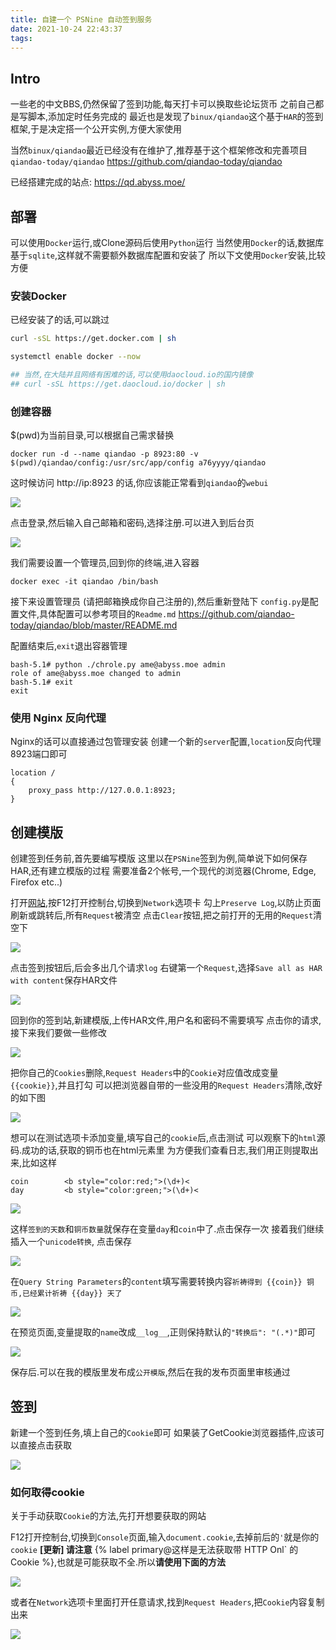 ```yaml
---
title: 自建一个 PSNine 自动签到服务
date: 2021-10-24 22:43:37
tags:
---
```


## Intro

一些老的中文BBS,仍然保留了签到功能,每天打卡可以换取些论坛货币
之前自己都是写脚本,添加定时任务完成的
最近也是发现了`binux/qiandao`这个基于`HAR`的签到框架,于是决定搭一个公开实例,方便大家使用

当然`binux/qiandao`最近已经没有在维护了,推荐基于这个框架修改和完善项目`qiandao-today/qiandao`
https://github.com/qiandao-today/qiandao


已经搭建完成的站点: https://qd.abyss.moe/


## 部署

可以使用`Docker`运行,或Clone源码后使用`Python`运行
当然使用`Docker`的话,数据库基于`sqlite`,这样就不需要额外数据库配置和安装了
所以下文使用`Docker`安装,比较方便


### 安装Docker

已经安装了的话,可以跳过

```bash
curl -sSL https://get.docker.com | sh

systemctl enable docker --now

## 当然,在大陆并且网络有困难的话,可以使用daocloud.io的国内镜像
## curl -sSL https://get.daocloud.io/docker | sh
```

### 创建容器

$(pwd)为当前目录,可以根据自己需求替换

```
docker run -d --name qiandao -p 8923:80 -v $(pwd)/qiandao/config:/usr/src/app/config a76yyyy/qiandao
```

这时候访问 http://ip:8923 的话,你应该能正常看到`qiandao`的`webui`

![](https://ae01.alicdn.com/kf/H902a6b67e4c04a9e887a321dc3bcc104S.png)

点击登录,然后输入自己邮箱和密码,选择注册.可以进入到后台页

![](https://ae01.alicdn.com/kf/H4d74128d2ea44998af59b6d4fb168024Y.png)

我们需要设置一个管理员,回到你的终端,进入容器

```
docker exec -it qiandao /bin/bash
```

接下来设置管理员 (请把邮箱换成你自己注册的),然后重新登陆下
`config.py`是配置文件,具体配置可以参考项目的`Readme.md`
https://github.com/qiandao-today/qiandao/blob/master/README.md

配置结束后,`exit`退出容器管理

```
bash-5.1# python ./chrole.py ame@abyss.moe admin
role of ame@abyss.moe changed to admin
bash-5.1# exit
exit
```

### 使用 Nginx 反向代理

Nginx的话可以直接通过包管理安装
创建一个新的`server`配置,`location`反向代理8923端口即可

```
location /
{
    proxy_pass http://127.0.0.1:8923;
}
```

## 创建模版

创建签到任务前,首先要编写模版
这里以在`PSNine`签到为例,简单说下如何保存HAR,还有建立模版的过程
需要准备2个帐号,一个现代的浏览器(Chrome, Edge, Firefox etc..)


打开[网站](https://www.psnine.com),按F12打开控制台,切换到`Network`选项卡
勾上`Preserve Log`,以防止页面刷新或跳转后,所有`Request`被清空
点击`Clear`按钮,把之前打开的无用的`Request`清空下

![](https://ae01.alicdn.com/kf/He24081cd7ae149f29307ed6487e6e237Z.png)


点击签到按钮后,后会多出几个请求`log`
右键第一个`Request`,选择`Save all as HAR with content`保存HAR文件

![](https://ae01.alicdn.com/kf/Hc7744d337b8e47e0ba7d3dcbe5f3025fL.png)


回到你的签到站,新建模版,上传HAR文件,用户名和密码不需要填写
点击你的请求,接下来我们要做一些修改

![](https://ae01.alicdn.com/kf/Heb14f724d1c94a939a98a7fc2f73d8ffD.png)

把你自己的`Cookies`删除,`Request Headers`中的`Cookie`对应值改成变量`{{cookie}}`,并且打勾
可以把浏览器自带的一些没用的`Request Headers`清除,改好的如下图

![](https://ae01.alicdn.com/kf/He786b489ce5c4e5aac4e2265f5f52f4eU.png)


想可以在测试选项卡添加变量,填写自己的`cookie`后,点击测试
可以观察下的`html`源码.成功的话,获取的铜币也在html元素里
为方便我们查看日志,我们用正则提取出来,比如这样

```
coin        <b style="color:red;">(\d+)<
day         <b style="color:green;">(\d+)<
```

![](https://ae01.alicdn.com/kf/H1f995c52916a4c1c9288238707228961E.png)

这样`签到的天数`和`铜币数量`就保存在变量`day`和`coin`中了.点击保存一次
接着我们继续插入一个`unicode转换`, 点击保存

![](https://ae01.alicdn.com/kf/H2da01d062cc34bcdbbc9c6388f3eb93a4.png)

在`Query String Parameters`的`content`填写需要转换内容`祈祷得到 {{coin}} 铜币,已经累计祈祷 {{day}} 天了`

![](https://ae01.alicdn.com/kf/H8d5f5b5dd9964087bef7e63ade0e722d5.png)

在预览页面,变量提取的`name`改成`__log__`,正则保持默认的`"转换后": "(.*)"`即可

![](https://ae01.alicdn.com/kf/H0d467965d2e74e63a4abae6c98050e3ck.png)

保存后.可以在我的模版里发布成`公开模版`,然后在我的发布页面里审核通过

## 签到

新建一个签到任务,填上自己的`Cookie`即可
如果装了GetCookie浏览器插件,应该可以直接点击获取

![](https://ae01.alicdn.com/kf/He8d0b855cae04126974b99de2c08f045A.png)

### 如何取得cookie

关于手动获取`Cookie`的方法,先打开想要获取的网站

F12打开控制台,切换到`Console`页面,输入`document.cookie`,去掉前后的`'`就是你的`cookie`
**[更新] 请注意** {% label primary@这样是无法获取带 HTTP Onl` 的 Cookie %},也就是可能获取不全.所以**请使用下面的方法**

![](https://ae01.alicdn.com/kf/H58a68119479a479cac2e3a79b158a6a1N.png)

或者在`Network`选项卡里面打开任意请求,找到`Request Headers`,把`Cookie`内容复制出来

![](https://ae01.alicdn.com/kf/Hb9833860f5834751b6cf043d49ee9789q.png)

